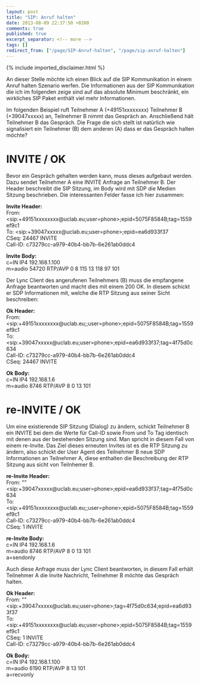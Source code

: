 ```yaml
---
layout: post
title: "SIP: Anruf halten"
date: 2013-08-09 22:37:50 +0200
comments: true
published: true
excerpt_separator: <!-- more -->
tags: []
redirect_from: ["/page/SIP-Anruf-halten", "/page/sip-anruf-halten"]
---
```

<!-- more -->
{% include imported_disclaimer.html %}
<p>An dieser Stelle möchte ich einen Blick auf die SIP Kommunikation in einem Anruf halten Szenario werfen. Die Informationen aus der SIP Kommunikation die ich im folgenden zeige sind auf das absolute Minimum beschränkt, ein wirkliches SIP Paket enthält viel mehr Informationen. </p>  <p>Im folgenden Beispiel ruft Teilnehmer A (+49151xxxxxxxx) Teilnehmer B (+39047xxxxx) an, Teilnehmer B nimmt das Gespräch an. Anschließend hält Teilnehmer B das Gespräch. Die Frage die sich stellt ist natürlich wie signalisiert ein Teilnehmer (B) dem anderen (A) dass er das Gespräch halten möchte?</p>  <h1>INVITE / OK</h1>  <p>Bevor ein Gespräch gehalten werden kann, muss dieses aufgebaut werden. Dazu sendet Teilnehmer A eine INVITE Anfrage an Teilnehmer B. Der Header beschreibt die SIP Sitzung, im Body wird mit SDP die Medien Sitzung beschrieben. Die interessanten Felder fasse ich hier zusammen:</p>  <p><strong>Invite Header:      <br /></strong>From: &lt;sip:+49151xxxxxxxx@uclab.eu;user=phone&gt;;epid=5075F8584B;tag=1559ef9c1     <br />To: &lt;sip:+39047xxxxx@uclab.eu;user=phone&gt;;epid=ea6d933f37     <br />CSeq: 24467 INVITE     <br />Call-ID: c73279cc-a979-40b4-bb7b-6e261ab0ddc4</p>  <p><strong>Invite Body:      <br /></strong>c=IN IP4 192.168.1.100     <br />m=audio 54720 RTP/AVP 0 8 115 13 118 97 101</p>  <p>Der Lync Client des angerufenen Teilnehmers (B) muss die empfangene Anfrage beantworten und macht dies mit einem 200 OK. In diesem schickt er SDP Informationen mit, welche die RTP Sitzung aus seiner Sicht beschreiben:</p>  <p><strong>Ok Header:      <br /></strong>From: &lt;sip:+49151xxxxxxxx@uclab.eu;;user=phone&gt;;epid=5075F8584B;tag=1559ef9c1     <br />To: &lt;sip:+39047xxxxx@uclab.eu;user=phone&gt;;epid=ea6d933f37;tag=4f75d0c634     <br />Call-ID: c73279cc-a979-40b4-bb7b-6e261ab0ddc4     <br />CSeq: 24467 INVITE</p>  <p><strong>Ok Body:      <br /></strong>c=IN IP4 192.168.1.6     <br />m=audio 8746 RTP/AVP 8 0 13 101</p>  <h1>re-INVITE / OK</h1>  <p>Um eine existierende SIP Sitzung (Dialog) zu ändern, schickt Teilnehmer B ein INVITE bei dem die Werte für Call-ID sowie From und To Tag identisch mit denen aus der bestehenden Sitzung sind. Man spricht in diesem Fall von einem re-Invite. Das Ziel dieses erneuten Invites ist es die RTP Sitzung zu ändern, also schickt der User Agent des Teilnehmer B neue SDP Informationen an Teilnehmer A, diese enthalten die Beschreibung der RTP Sitzung aus sicht von Teilnhemer B.</p>  <p><strong>re-Invite Header:</strong>     <br />From: &quot;&quot; &lt;sip:+39047xxxxx@uclab.eu;user=phone&gt;;epid=ea6d933f37;tag=4f75d0c634     <br />To: &lt;sip:+49151xxxxxxxx@uclab.eu;;user=phone&gt;;epid=5075F8584B;tag=1559ef9c1     <br />Call-ID: c73279cc-a979-40b4-bb7b-6e261ab0ddc4     <br />CSeq: 1 INVITE</p>  <p><strong>re-Invite Body:      <br /></strong>c=IN IP4 192.168.1.6     <br />m=audio 8746 RTP/AVP 8 0 13 101     <br />a=sendonly</p>  <p>Auch diese Anfrage muss der Lync Client beantworten, in diesem Fall erhält Teilnehmer A die Invite Nachricht, Teilnehmer B möchte das Gespräch halten.</p>  <p><strong>Ok Header:      <br /></strong>From: &quot;&quot;&lt;sip:+39047xxxxx@uclab.eu;user=phone&gt;;tag=4f75d0c634;epid=ea6d933f37     <br />To: &lt;sip:+49151xxxxxxxx@uclab.eu;user=phone&gt;;epid=5075F8584B;tag=1559ef9c1     <br />CSeq: 1 INVITE     <br />Call-ID: c73279cc-a979-40b4-bb7b-6e261ab0ddc4</p>  <p><strong>Ok Body:      <br /></strong>c=IN IP4 192.168.1.100     <br />m=audio 6190 RTP/AVP 8 13 101     <br />a=recvonly</p>
